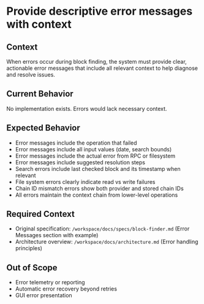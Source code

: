 # Provide descriptive error messages with context

## Context

When errors occur during block finding, the system must provide clear, actionable error messages that include all relevant context to help diagnose and resolve issues.

## Current Behavior

No implementation exists. Errors would lack necessary context.

## Expected Behavior

- Error messages include the operation that failed
- Error messages include all input values (date, search bounds)
- Error messages include the actual error from RPC or filesystem
- Error messages include suggested resolution steps
- Search errors include last checked block and its timestamp when relevant
- File system errors clearly indicate read vs write failures
- Chain ID mismatch errors show both provider and stored chain IDs
- All errors maintain the context chain from lower-level operations

## Required Context

- Original specification: `/workspace/docs/specs/block-finder.md` (Error Messages section with example)
- Architecture overview: `/workspace/docs/architecture.md` (Error handling principles)

## Out of Scope

- Error telemetry or reporting
- Automatic error recovery beyond retries
- GUI error presentation
